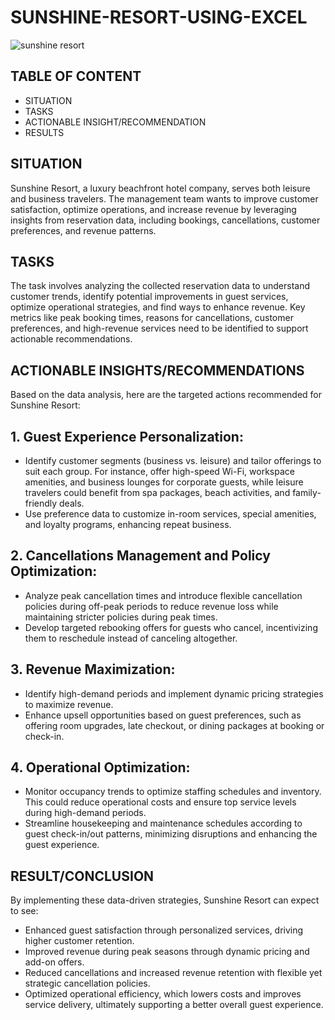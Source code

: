 # SUNSHINE-RESORT-USING-EXCEL

![sunshine resort](https://github.com/user-attachments/assets/5de6c3df-828b-48c8-8d0d-86ee4c7f886d)

## TABLE OF CONTENT
- SITUATION
- TASKS
- ACTIONABLE INSIGHT/RECOMMENDATION
- RESULTS

## SITUATION
Sunshine Resort, a luxury beachfront hotel company, serves both leisure and business travelers. The management team wants to improve customer satisfaction, optimize operations, and increase revenue by leveraging insights from reservation data, including bookings, cancellations, customer preferences, and revenue patterns.

## TASKS
The task involves analyzing the collected reservation data to understand customer trends, identify potential improvements in guest services, optimize operational strategies, and find ways to enhance revenue. Key metrics like peak booking times, reasons for cancellations, customer preferences, and high-revenue services need to be identified to support actionable recommendations.

## ACTIONABLE INSIGHTS/RECOMMENDATIONS
Based on the data analysis, here are the targeted actions recommended for Sunshine Resort:
## 1. Guest Experience Personalization:
- Identify customer segments (business vs. leisure) and tailor offerings to suit each group. For instance, offer high-speed Wi-Fi, workspace amenities, and business lounges for corporate guests, while leisure travelers could benefit from spa packages, beach activities, and family-friendly deals.
- Use preference data to customize in-room services, special amenities, and loyalty programs, enhancing repeat business.
## 2. Cancellations Management and Policy Optimization:
- Analyze peak cancellation times and introduce flexible cancellation policies during off-peak periods to reduce revenue loss while maintaining stricter policies during peak times.
- Develop targeted rebooking offers for guests who cancel, incentivizing them to reschedule instead of canceling altogether.
## 3. Revenue Maximization:
- Identify high-demand periods and implement dynamic pricing strategies to maximize revenue.
- Enhance upsell opportunities based on guest preferences, such as offering room upgrades, late checkout, or dining packages at booking or check-in.
## 4. Operational Optimization:
- Monitor occupancy trends to optimize staffing schedules and inventory. This could reduce operational costs and ensure top service levels during high-demand periods.
- Streamline housekeeping and maintenance schedules according to guest check-in/out patterns, minimizing disruptions and enhancing the guest experience.

## RESULT/CONCLUSION
By implementing these data-driven strategies, Sunshine Resort can expect to see:
- Enhanced guest satisfaction through personalized services, driving higher customer retention.
- Improved revenue during peak seasons through dynamic pricing and add-on offers.
- Reduced cancellations and increased revenue retention with flexible yet strategic cancellation policies.
- Optimized operational efficiency, which lowers costs and improves service delivery, ultimately supporting a better overall guest experience.
